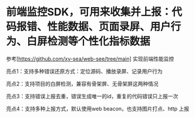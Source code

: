 
# 前端监控SDK，可用来收集并上报：代码报错、性能数据、页面录屏、用户行为、白屏检测等个性化指标数据

参考[https://github.com/xy-sea/web-see/tree/main] 实现前端性能监控

亮点1：支持多种错误还原方式：定位源码、播放录屏、记录用户行为

亮点2：支持项目的白屏检测，兼容有骨架屏、无骨架屏这两种情况

亮点3：支持错误上报去重，错误生成唯一的id，重复的代码错误只上报一次

亮点4：支持多种上报方式，默认使用web beacon，也支持图片打点、http 上报


